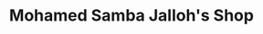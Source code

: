 ---
title: "Mohamed Samba Jalloh's Shop"
url: /kailahun/mohamed-samba-jallohs-shop/
shop: Kleidung
---